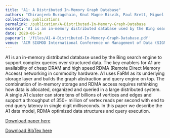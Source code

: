 ```yaml
---
title: "A1: A Distributed In-Memory Graph Database"
authors: "Chiranjeeb Buragohain, Knut Magne Risvik, Paul Brett, Miguel Castro, Wonhee Cho, Joshua Cowhig, Nikolas Gloy, Karthik Kalyanaraman, Richendra Khanna, John Pao, Matthew Renzelmann, <b>Alex Shamis</b>, Timothy Tan, Shuheng Zheng"
collection: publications
permalink: /publication/A-Distributed-In-Memory-Graph-Database
excerpt: 'A1 is an in-memory distributed database used by the Bing search engine to support complex queries over structured data. The key enablers for A1 are availability of cheap DRAM and high speed RDMA (Remote Direct Memory Access) networking in commodity hardware. A1 uses FaRM as its underlying storage layer and builds the graph abstraction and query engine on top. The combination of in-memory storage and RDMA access requires rethinking how data is allocated, organized and queried in a large distributed system. A single A1 cluster can store tens of billions of vertices and edges and support a throughput of 350+ million of vertex reads per second with end to end query latency in single digit milliseconds. In this paper we describe the A1 data model, RDMA optimized data structures and query execution.'
date: 2020-06-14
paperurl: '/files/A1-A-Distributed-In-Memory-Graph-Database.pdf'
venue: 'ACM SIGMOD International Conference on Management of Data (SIGMOD)'
---
```

A1 is an in-memory distributed database used by the Bing search engine to support complex queries over structured data. The key enablers for A1 are availability of cheap DRAM and high speed RDMA (Remote Direct Memory Access) networking in commodity hardware. A1 uses FaRM as its underlying storage layer and builds the graph abstraction and query engine on top. The combination of in-memory storage and RDMA access requires rethinking how data is allocated, organized and queried in a large distributed system. A single A1 cluster can store tens of billions of vertices and edges and support a throughput of 350+ million of vertex reads per second with end to end query latency in single digit milliseconds. In this paper we describe the A1 data model, RDMA optimized data structures and query execution.

[Download paper here](/files/A1-A-Distributed-In-Memory-Graph-Database.pdf)

[Download BibTex here](/files/A1-A-Distributed-In-Memory-Graph-Database.bib)
